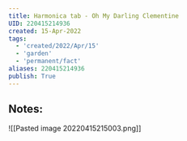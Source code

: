 ```yaml
---
title: Harmonica tab - Oh My Darling Clementine
UID: 220415214936
created: 15-Apr-2022
tags:
  - 'created/2022/Apr/15'
  - 'garden'
  - 'permanent/fact'
aliases: 220415214936
publish: True
---
```

## Notes:

![[Pasted image 20220415215003.png]]